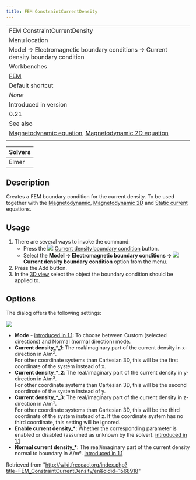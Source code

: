 ```yaml
---
title: FEM ConstraintCurrentDensity
---
```


|                                                                                                                                                                                 |
| ------------------------------------------------------------------------------------------------------------------------------------------------------------------------------- |
| FEM ConstraintCurrentDensity                                                                                                                                                    |
| Menu location                                                                                                                                                                   |
| Model → Electromagnetic boundary conditions → Current density boundary condition                                                                                                |
| Workbenches                                                                                                                                                                     |
| [FEM](/FEM_Workbench "FEM Workbench")                                                                                                                                           |
| Default shortcut                                                                                                                                                                |
| _None_                                                                                                                                                                          |
| Introduced in version                                                                                                                                                           |
| 0.21                                                                                                                                                                            |
| See also                                                                                                                                                                        |
| [Magnetodynamic equation](/FEM_EquationMagnetodynamic "FEM EquationMagnetodynamic"), [Magnetodynamic 2D equation](/FEM_EquationMagnetodynamic2D "FEM EquationMagnetodynamic2D") |
|                                                                                                                                                                                 |

| Solvers |
| ------- |
| Elmer   |

## Description

Creates a FEM boundary condition for the current density. To be used together with the [Magnetodynamic](/FEM_EquationMagnetodynamic "FEM EquationMagnetodynamic"), [Magnetodynamic 2D](/FEM_EquationMagnetodynamic2D "FEM EquationMagnetodynamic2D") and [Static current](/FEM_EquationStaticCurrent "FEM EquationStaticCurrent") equations.

## Usage

1. There are several ways to invoke the command:
   - Press the ![](/images/FEM_ConstraintCurrentDensity.svg) [Current density boundary condition](/FEM_ConstraintCurrentDensity "FEM ConstraintCurrentDensity") button.
   - Select the **Model → Electromagnetic boundary conditions → ![](/images/FEM_ConstraintCurrentDensity.svg) Current density boundary condition** option from the menu.
2. Press the Add button.
3. In the [3D view](/3D_view "3D view") select the object the boundary condition should be applied to.

## Options

The dialog offers the following settings:

![](/images/FEM_CurrentDensity_dialog.png)

- **Mode** - [introduced in 1.1](/Release_notes_1.1 "Release notes 1.1"): To choose between Custom (selected directions) and Normal (normal direction) mode.
- **Current density\_\*\_1**: The real/imaginary part of the current density in x-direction in A/m².  
   For other coordinate systems than Cartesian 3D, this will be the first coordinate of the system instead of x.
- **Current density\_\*\_2**: The real/imaginary part of the current density in y-direction in A/m².  
   For other coordinate systems than Cartesian 3D, this will be the second coordinate of the system instead of y.
- **Current density\_\*\_3**: The real/imaginary part of the current density in z-direction in A/m².  
   For other coordinate systems than Cartesian 3D, this will be the third coordinate of the system instead of z. If the coordinate system has no third coordinate, this setting will be ignored.
- **Enable current density\_\***: Whether the corresponding parameter is enabled or disabled (assumed as unknown by the solver). [introduced in 1.1](/Release_notes_1.1 "Release notes 1.1")
- **Normal current density\_\***: The real/imaginary part of the current density normal to boundary in A/m². [introduced in 1.1](/Release_notes_1.1 "Release notes 1.1")

Retrieved from "<http://wiki.freecad.org/index.php?title=FEM_ConstraintCurrentDensity/en&oldid=1568918>"
